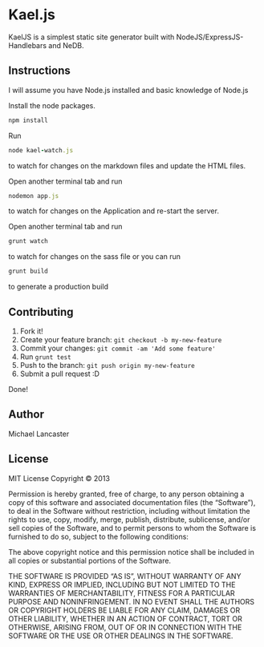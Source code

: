 
Kael.js
====
KaelJS is a simplest static site generator built with NodeJS/ExpressJS-Handlebars and NeDB.

## Instructions

I will assume you have Node.js installed and basic knowledge of Node.js

Install the node packages.
```ruby
npm install
```

Run
```ruby
node kael-watch.js
```
to watch for changes on the markdown files and update the HTML files.

Open another terminal tab and run
```ruby
nodemon app.js
```
to watch for changes on the Application and re-start the server.

Open another terminal tab and run
```ruby
grunt watch
```
to watch for changes on the sass file or you can run
```ruby
grunt build
```
to generate a production build

## Contributing

1. Fork it!
2. Create your feature branch: `git checkout -b my-new-feature`
3. Commit your changes: `git commit -am 'Add some feature'`
4. Run `grunt test`
5. Push to the branch: `git push origin my-new-feature`
6. Submit a pull request :D

Done!

## Author
Michael Lancaster

## License
MIT License
Copyright © 2013

Permission is hereby granted, free of charge, to any person obtaining a copy of this software and associated documentation files (the “Software”), to deal in the Software without restriction, including without limitation the rights to use, copy, modify, merge, publish, distribute, sublicense, and/or sell copies of the Software, and to permit persons to whom the Software is furnished to do so, subject to the following conditions:

The above copyright notice and this permission notice shall be included in all copies or substantial portions of the Software.

THE SOFTWARE IS PROVIDED “AS IS”, WITHOUT WARRANTY OF ANY KIND, EXPRESS OR IMPLIED, INCLUDING BUT NOT LIMITED TO THE WARRANTIES OF MERCHANTABILITY, FITNESS FOR A PARTICULAR PURPOSE AND NONINFRINGEMENT. IN NO EVENT SHALL THE AUTHORS OR COPYRIGHT HOLDERS BE LIABLE FOR ANY CLAIM, DAMAGES OR OTHER LIABILITY, WHETHER IN AN ACTION OF CONTRACT, TORT OR OTHERWISE, ARISING FROM, OUT OF OR IN CONNECTION WITH THE SOFTWARE OR THE USE OR OTHER DEALINGS IN THE SOFTWARE.
